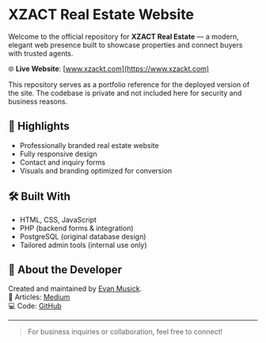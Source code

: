 # XZACT Real Estate Website

Welcome to the official repository for **XZACT Real Estate** — a modern, elegant web presence built to showcase properties and connect buyers with trusted agents.

🌐 **Live Website**: [www.xzackt.com](https://www.xzackt.com)

This repository serves as a portfolio reference for the deployed version of the site. The codebase is private and not included here for security and business reasons.

## 📸 Highlights

- Professionally branded real estate website
- Fully responsive design
- Contact and inquiry forms
- Visuals and branding optimized for conversion

## 🛠️ Built With

- HTML, CSS, JavaScript
- PHP (backend forms & integration)
- PostgreSQL (original database design)
- Tailored admin tools (internal use only)

## 🙋 About the Developer

Created and maintained by [Evan Musick](https://www.linkedin.com/in/evan-musick-49ba15187).  
📖 Articles: [Medium](https://medium.com/@evanmusick.dev)  
💻 Code: [GitHub](https://github.com/musickevan1)

---

> For business inquiries or collaboration, feel free to connect!
